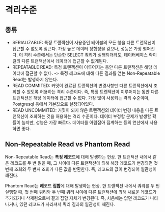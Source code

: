 # 격리수준

## 종류
- SERIALIZABLE: 특정 트랜잭션이 사용중인 테이블의 모든 행을 다른 트랜잭션이 접근할 수 없도록 잠근다. 가장 높은 데이터 정합성을 갖으나, 성능은 가장 떨어진다. 이 격리 수준에서는 단순한 SELECT 쿼리가 실행되더라도, 데이터베이스 락이 걸려 다른 트랜잭션에서 데이터에 접근할 수 없게된다.
- REPEATABLE READ: 특정 트랜잭션이 이루어지는 동안 다른 트랜잭션은 해당 데이터에 접근할 수 없다.  -> 특정 레코드에 대해 다른 결과를 얻는 Non-Repeatable Read는 발생하지 않는다.
- READ COMMITED: 커밋이 완료된 트랜잭션의 변경사항만 다른 트랜잭션에서 조회할 수 있도록 허용하는 격리 수준이다. 즉, 특정 트랜잭션이 이루어지는 동안 다른 트랜잭션은 해당 데이터에 접근할 수 없다. 가장 많이 사용되는 격리 수준이며, Postgresql 등에서 기본값으로 설정되어있다.
- READ UNCOMMITED: 커밋이 되지 않은 트랜잭션의 데이터 변경 내용을 다른 트랜잭션이 조회하는 것을 허용하는 격리 수준이다. 데이터 부정합 문제가 발생할 확률이 높지만, 성능은 가장 빠르다. 데이터를 어림잡아 집계하는 등의 연산에서 사용하면 좋다.

## Non-Repeatable Read vs Phantom Read
Non-Repeatable Read는 **특정 레코드**에 대해 발생하는 현상. 한 트랜잭션 내에서 같은 레코드를 두 번 읽을 때, 그 사이에 다른 트랜잭션에 의해 해당 레코드가 변경되면 첫 번째 조회와 두 번째 조회가 다른 값을 반환한다. 즉, 레코드의 값이 변경되어 일관성이 깨진다.

Phantom Read는 **레코드 집합**에 대해 발생하는 현상. 한 트랜잭션 내에서 쿼리를 두 번 실행할 때, 첫 번째 쿼리와 두 번째 쿼리 사이에 다른 트랜잭션에 의해 새로운 레코드가 추가되거나 삭제됨으로써 결과 집합 자체가 변경된다. 즉, 처음에는 없던 레코드가 나타나거나, 있던 레코드가 사라져서 쿼리 결과의 일관성이 깨진다.